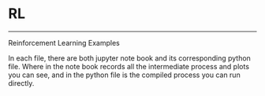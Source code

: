 # RL
---
Reinforcement Learning Examples

In each file, there are both jupyter note book and its corresponding python file. 
Where in the note book records all the intermediate process and plots you
can see, and in the python file is the compiled process you can run directly.


